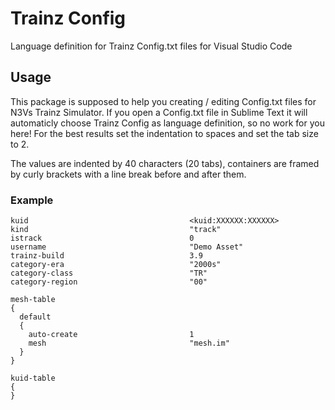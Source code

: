 # Trainz Config

Language definition for Trainz Config.txt files for Visual Studio Code

## Usage

This package is supposed to help you creating / editing Config.txt files for N3Vs Trainz Simulator.
If you open a Config.txt file in Sublime Text it will automaticly choose Trainz Config as language definition, so no work for you here!
For the best results set the indentation to spaces and set the tab size to 2.

The values are indented by 40 characters (20 tabs), containers are framed by curly brackets with a line break before and after them.

### Example

```text
kuid                                    <kuid:XXXXXX:XXXXXX>
kind                                    "track"
istrack                                 0
username                                "Demo Asset"
trainz-build                            3.9
category-era                            "2000s"
category-class                          "TR"
category-region                         "00"

mesh-table
{
  default
  {
    auto-create                         1
    mesh                                "mesh.im"
  }
}

kuid-table
{
}
```